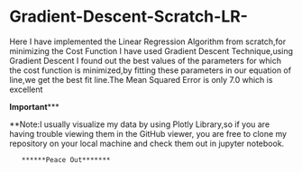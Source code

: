 # Gradient-Descent-Scratch-LR-
Here I have implemented the Linear Regression Algorithm from scratch,for minimizing the Cost Function I have used Gradient Descent Technique,using Gradient Descent I found out the best values of the parameters for which the cost function is minimized,by fitting these parameters in our equation of line,we get the best fit line.The Mean Squared Error is only 7.0 which is excellent

**Important***** 


**Note:I usually visualize my data by using Plotly Library,so if you are having trouble viewing them in the GitHub viewer, you are free to clone my repository on your local machine and check them out in jupyter notebook.

       ******Peace Out*******
